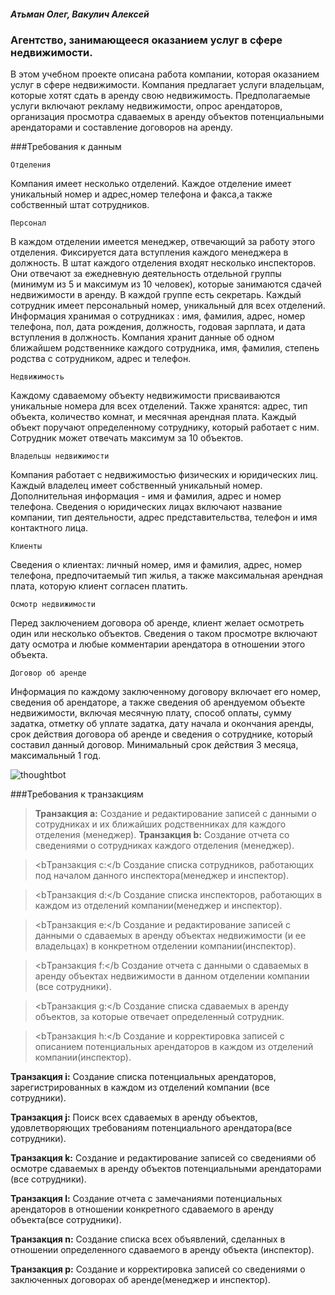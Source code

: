 ##### Атьман Олег, Вакулич Алексей

### Агентство, занимающееся оказанием услуг в сфере недвижимости.

В этом учебном проекте описана работа компании, которая оказанием услуг в сфере недвижимости. Компания предлагает услуги владельцам, которые хотят сдать в аренду свою недвижимость. Предполагаемые услуги включают рекламу недвижимости, опрос арендаторов, организация просмотра сдаваемых в аренду объектов потенциальными арендаторами и составление договоров на аренду. 

###Требования к данным

	Отделения

Компания имеет несколько отделений. Каждое отделение имеет уникальный номер и адрес,номер телефона и факса,а также собственный штат сотрудников.

	Персонал
В каждом отделении имеется менеджер, отвечающий за работу этого отделения. Фиксируется дата вступления каждого менеджера в должность. 
В штат каждого отделения входят несколько инспекторов. Они отвечают за ежедневную деятельность отдельной группы (минимум из 5 и максимум из 10 человек), которые занимаются сдачей недвижимости в аренду. В каждой группе есть секретарь.
Каждый сотрудник имеет персональный номер, уникальный для всех отделений. Информация хранимая о сотрудниках : имя, фамилия, адрес, номер телефона, пол, дата рождения, должность, годовая зарплата, и дата вступления в должность.
Компания хранит данные об одном ближайшем родственнике каждого сотрудника, имя, фамилия, степень родства с сотрудником, адрес и телефон.

	Недвижимость
Каждому сдаваемому объекту недвижимости присваиваются уникальные номера для всех отделений. Также хранятся: адрес, тип объекта, количество комнат, и месячная арендная плата. Каждый объект поручают определенному сотруднику, который работает с ним. Сотрудник может отвечать максимум за 10 объектов.

	Владельцы недвижимости
Компания работает с недвижимостью физических и юридических лиц. Каждый владелец имеет собственный уникальный номер. Дополнительная информация - имя и фамилия, адрес и номер телефона. Сведения о юридических лицах включают название компании, тип деятельности, адрес представительства, телефон и имя контактного лица.

	Клиенты
Сведения о клиентах: личный номер, имя и фамилия, адрес, номер телефона, предпочитаемый тип жилья, а также максимальная арендная плата, которую клиент согласен платить.

	Осмотр недвижимости
Перед заключением договора об аренде, клиент желает осмотреть один или несколько объектов. Сведения о таком просмотре включают дату осмотра и любые комментарии арендатора в отношении этого объекта.

	Договор об аренде
Информация по каждому заключенному договору включает его номер, сведения об арендаторе, а также сведения об арендуемом объекте недвижимости, включая месячную плату, способ оплаты, сумму задатка, отметку об уплате задатка, дату начала и окончания аренды, срок действия договора об аренде и сведения о сотруднике, который составил данный договор. Минимальный срок действия 3 месяца, максимальный 1 год.

![thoughtbot](http://www.fotohost.by/pic_b/14/04/28/ea4b97fd0ec2d499f5593095d06cf72b.jpg)

###Требования к транзакциям

> <b>Транзакция a:</b> Создание и редактирование записей с данными о сотрудниках и их ближайших родственниках для каждого отделения (менеджер).
> <b>Транзакция b:</b> Создание отчета со сведениями о сотрудниках каждого отделения (менеджер).

> <bТранзакция c:</b Создание списка сотрудников, работающих под началом данного инспектора(менеджер и инспектор).

> <bТранзакция d:</b Создание списка инспекторов, работающих в каждом из отделений компании(менеджер и инспектор).

> <bТранзакция e:</b Создание и редактирование записей с данными о сдаваемых в аренду объектах недвижимости (и ее владельцах) в конкретном отделении компании(инспектор).

> <bТранзакция f:</b Создание отчета с данными о сдаваемых в аренду объектах недвижимости в данном отделении компании (все сотрудники).

> <bТранзакция g:</b Создание списка сдаваемых в аренду объектов, за которые отвечает определенный сотрудник.

> <bТранзакция h:</b Создание и корректировка записей с описанием потенциальных арендаторов в каждом из отделений компании(инспектор).

<b>Транзакция i:</b> Создание списка потенциальных арендаторов, зарегистрированных в каждом из отделений компании (все сотрудники).

<b>Транзакция j:</b> Поиск всех сдаваемых в аренду объектов, удовлетворяющих требованиям потенциального арендатора(все сотрудники).

<b>Транзакция k:</b> Создание и редактирование записей со сведениями об осмотре сдаваемых в аренду объектов потенциальными арендаторами (все сотрудники).

<b>Транзакция l:</b> Создание отчета с замечаниями потенциальных арендаторов в отношении конкретного сдаваемого в аренду объекта(все сотрудники).

<b>Транзакция n:</b> Создание списка всех объявлений, сделанных в отношении определенного сдаваемого в аренду объекта (инспектор).

<b>Транзакция p:</b> Создание и корректировка записей со сведениями о заключенных договорах об аренде(менеджер и инспектор).


